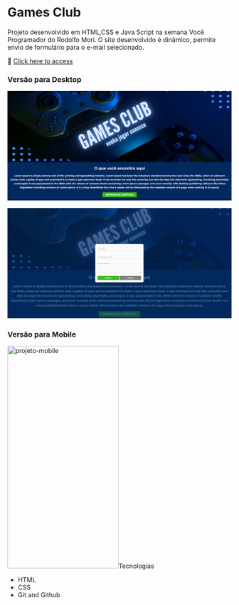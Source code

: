# Games Club

Projeto desenvolvido em HTML,CSS e Java Script na semana Você Programador do Rodolfo Mori. O site desenvolvido é dinâmico, permite envio de formulário para o e-mail selecionado.

🔗 [Click here to access](https://n4ju15.github.io/games-club/)

### Versão para Desktop

![screenshot](./assets/projeto-desktop-1.png)

![screenshot](./assets/projeto-desktop-2.png)

### Versão para Mobile

<div>
    <img width="250px" height="500px" title="projeto-mobile" src="./assets//>
</div>

<div>
    <img width="250px" height="500px" title="projeto-mobile" src="./assets//>
</div>

## Tecnologias

- HTML
- CSS
- Git and Github
